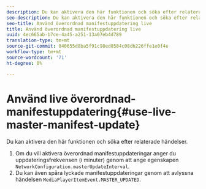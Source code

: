 ```yaml
---
description: Du kan aktivera den här funktionen och söka efter relaterade händelser.
seo-description: Du kan aktivera den här funktionen och söka efter relaterade händelser.
seo-title: Använd överordnad manifestuppdatering live
title: Använd överordnad manifestuppdatering live
uuid: 4ec665ab-b7ce-4a45-a251-13a07eb4d789
translation-type: tm+mt
source-git-commit: 040655d8ba5f91c98ed0584c08db226ffe1e0f4e
workflow-type: tm+mt
source-wordcount: '71'
ht-degree: 0%

---
```



# Använd live överordnad-manifestuppdatering{#use-live-master-manifest-update}

Du kan aktivera den här funktionen och söka efter relaterade händelser.

1. Om du vill aktivera överordnad manifestuppdateringar anger du uppdateringsfrekvensen (i minuter) genom att ange egenskapen `NetworkConfiguration.masterUpdateInterval`.
1. Du kan även spåra lyckade manifestuppdateringar genom att avlyssna händelsen `MediaPlayerItemEvent.MASTER_UPDATED`.
